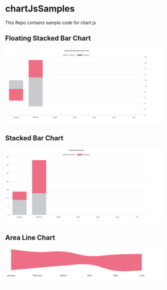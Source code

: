 # chartJsSamples
This Repo contains sample code for chart js 

## Floating Stacked Bar Chart 

![alt text](https://github.com/NahlaEssam/chartJsSamples/blob/main/imgs/floating-stacked-charts.png)

## Stacked Bar Chart 

![alt text](https://github.com/NahlaEssam/chartJsSamples/blob/main/imgs/stacked-charts.png )


## Area Line Chart 

![alt text](https://github.com/NahlaEssam/chartJsSamples/blob/main/imgs/Screen%20Shot%202021-02-04%20at%204.15.47%20PM.png )
